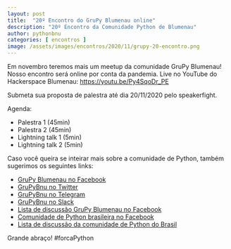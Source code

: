 ```yaml
---
layout: post
title:  "20º Encontro do GruPy Blumenau online"
description: "20º Encontro da Comunidade Python de Blumenau"
author: pythonbnu
categories: [ encontros ]
image: /assets/images/encontros/2020/11/grupy-20-encontro.png
---
```


Em novembro teremos mais um meetup da comunidade GruPy Blumenau! Nosso encontro será online por conta da pandemia. Live no YouTube do Hackerspace Blumenau: https://youtu.be/Py4SqoDr_PE

Submeta sua proposta de palestra até dia 20/11/2020 pelo speakerfight.

Agenda:

- Palestra 1 (45min)
- Palestra 2 (45min)
- Lightning talk 1 (5min)
- Lightning talk 2 (5min)

Caso você queira se inteirar mais sobre a comunidade de Python, também sugerimos os seguintes links:

<ul>
    <li><a href="https://www.facebook.com/pythonbnu/">GruPy Blumenau no Facebook</a></li>
    <li><a href="https://twitter.com/pythonbnu">GruPyBnu no Twitter</a></li>
    <li><a href="https://telegram.me/GruPyBnu">GruPyBnu no Telegram</a></li>
    <li><a href="https://hackerspaceblumenau.slack.com/messages/C6U70HXK4">GruPyBnu no Slack</a></li>
    <li><a href="https://www.facebook.com/groups/185266825299444/">Lista de discussão GruPy Blumenau no Facebook</a></li>
    <li><a href="https://www.facebook.com/groups/python.brasil/">Comunidade de Python brasileira no Facebook</a></li>
    <li><a href="https://groups.google.com/forum/#!forum/python-brasil">Lista de discussão da comunidade de Python do Brasil</a></li>
</ul>

Grande abraço!
#forcaPython
